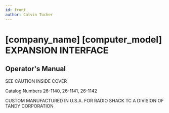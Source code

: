 ```yaml
---
id: front
author: Calvin Tucker
---
```


# [company_name] [computer_model] EXPANSION INTERFACE
## Operator's Manual

SEE CAUTION INSIDE COVER

Catalog Numbers 26-1140, 26-1141, 26-1142

CUSTOM MANUFACTURED IN U.S.A. FOR RADIO SHACK TC A DIVISION OF TANDY CORPORATION